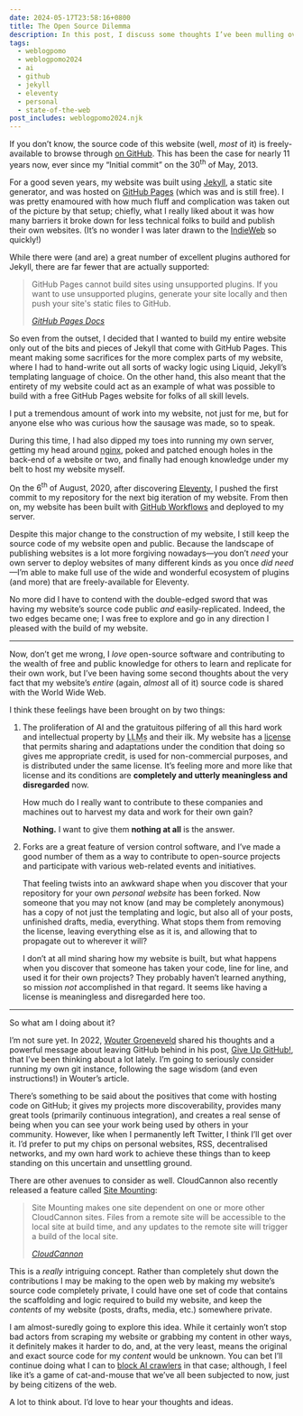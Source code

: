 ```yaml
---
date: 2024-05-17T23:58:16+0800
title: The Open Source Dilemma
description: In this post, I discuss some thoughts I’ve been mulling over about the open source nature of my website, particularly after a great discussion I had with [fLaMEd](https://flamedfury.com) that galvanised some of my recent feelings about ownership on the web.
tags:
  - weblogpomo
  - weblogpomo2024
  - ai
  - github
  - jekyll
  - eleventy
  - personal
  - state-of-the-web
post_includes: weblogpomo2024.njk
---
```


If you don’t know, the source code of this website (well, *most* of it) is freely-available to browse through [on GitHub](https://github.com/chrisburnell/chrisburnell.com). This has been the case for nearly 11 years now, ever since my <q>Initial commit</q> on <time datetime="2013-05-30T03:48:54-0700">the 30<sup>th</sup> of May, 2013</time>.

For a good seven years, my website was built using [Jekyll](https://jekyllrb.com), a static site generator, and was hosted on [GitHub Pages](https://pages.github.com) (which was and is still free). I was pretty enamoured with how much fluff and complication was taken out of the picture by that setup; chiefly, what I really liked about it was how many barriers it broke down for less technical folks to build and publish their own websites. (It’s no wonder I was later drawn to the [IndieWeb](https://indieweb.org) so quickly!)

While there were (and are) a great number of excellent plugins authored for Jekyll, there are far fewer that are actually supported:

<blockquote>
    <p>GitHub Pages cannot build sites using unsupported plugins. If you want to use unsupported plugins, generate your site locally and then push your site's static files to GitHub.</p>
    <cite><a href="https://docs.github.com/en/pages/setting-up-a-github-pages-site-with-jekyll/about-github-pages-and-jekyll#plugins">GitHub Pages Docs</a></cite>
</blockquote>

So even from the outset, I decided that I wanted to build my entire website only out of the bits and pieces of Jekyll that come with GitHub Pages. This meant making some sacrifices for the more complex parts of my website, where I had to hand-write out all sorts of wacky logic using Liquid, Jekyll’s templating language of choice. On the other hand, this also meant that the entirety of my website could act as an example of what was possible to build with a free GitHub Pages website for folks of all skill levels.

I put a tremendous amount of work into my website, not just for me, but for anyone else who was curious how the sausage was made, so to speak.

During this time, I had also dipped my toes into running my own server, getting my head around [nginx](https://nginx.org), poked and patched enough holes in the back-end of a website or two, and finally had enough knowledge under my belt to host my website myself.

On <time datetime="2020-08-06T15:33:03+0000">the 6<sup>th</sup> of August, 2020</time>, after discovering [Eleventy](https://www.11ty.dev), I pushed the first commit to my repository for the next big iteration of my website. From then on, my website has been built with [GitHub Workflows](https://docs.github.com/en/actions/using-workflows) and deployed to my server.

Despite this major change to the construction of my website, I still keep the source code of my website open and public. Because the landscape of publishing websites is a lot more forgiving nowadays—you don’t *need* your own server to deploy websites of many different kinds as you once *did need*—I’m able to make full use of the wide and wonderful ecosystem of plugins (and more) that are freely-available for Eleventy.

No more did I have to contend with the double-edged sword that was having my website’s source code public *and* easily-replicated. Indeed, the two edges became one; I was free to explore and go in any direction I pleased with the build of my website.

--------

Now, don’t get me wrong, I *love* open-source software and contributing to the wealth of free and public knowledge for others to learn and replicate for their own work, but I’ve been having some second thoughts about the very fact that my website’s *entire* (again, *almost* all of it) source code is shared with the World Wide Web.

I think these feelings have been brought on by two things:

1.
    The proliferation of AI and the gratuitous pilfering of all this hard work and intellectual property by <abbr title="Large Language Models">LLMs</abbr> and their ilk. My website has a [license](/license/) that permits sharing and adaptations under the condition that doing so gives me appropriate credit, is used for non-commercial purposes, and is distributed under the same license. It’s feeling more and more like that license and its conditions are **completely and utterly meaningless and disregarded** now.

    How much do I really want to contribute to these companies and machines out to harvest my data and work for their own gain?

    **Nothing.** I want to give them **nothing at all** is the answer.

2.
    Forks are a great feature of version control software, and I’ve made a good number of them as a way to contribute to open-source projects and participate with various web-related events and initiatives.

    That feeling twists into an awkward shape when you discover that your repository for your own *personal website* has been forked. Now someone that you may not know (and may be completely anonymous) has a copy of not just the templating and logic, but also all of your posts, unfinished drafts, media, everything. What stops them from removing the license, leaving everything else as it is, and allowing that to propagate out to wherever it will?

    I don’t at all mind sharing how my website is built, but what happens when you discover that someone has taken your code, line for line, and used it for their own projects? They probably haven’t learned anything, so mission *not* accomplished in that regard. It seems like having a license is meaningless and disregarded here too.

--------

So what am I doing about it?

I’m not sure yet. In 2022, [Wouter Groeneveld](https://brainbaking.com) shared his thoughts and a powerful message about leaving GitHub behind in his post, [Give Up GitHub!](https://brainbaking.com/post/2022/07/give-up-github/), that I’ve been thinking about a lot lately. I’m going to seriously consider running my own git instance, following the sage wisdom (and even instructions!) in Wouter’s article.

There’s something to be said about the positives that come with hosting code on GitHub; it gives my projects more discoverability, provides many great tools (primarily continuous integration), and creates a real sense of being when you can see your work being used by others in your community. However, like when I permanently left Twitter, I think I’ll get over it. I’d prefer to put my chips on personal websites, RSS, decentralised networks, and my own hard work to achieve these things than to keep standing on this uncertain and unsettling ground.

There are other avenues to consider as well. CloudCannon also recently released a feature called [Site Mounting](https://cloudcannon.com/documentation/articles/site-mounting/):

<blockquote>
    <p>Site Mounting makes one site dependent on one or more other CloudCannon sites. Files from a remote site will be accessible to the local site at build time, and any updates to the remote site will trigger a build of the local site.</p>
    <cite><a href="https://cloudcannon.com/">CloudCannon</a></cite>
</blockquote>

This is a *really* intriguing concept. Rather than completely shut down the contributions I may be making to the open web by making my website’s source code completely private, I could have one set of code that contains the scaffolding and logic required to build my website, and keep the *contents* of my website (posts, drafts, media, etc.) somewhere private.

I am almost-suredly going to explore this idea. While it certainly won’t stop bad actors from scraping my website or grabbing my content in other ways, it definitely makes it harder to do, and, at the very least, means the original and exact source code for my *content* would be unknown. You can bet I’ll continue doing what I can to [block AI crawlers](https://coryd.dev/posts/2024/go-ahead-and-block-ai-web-crawlers/) in that case; although, I feel like it’s a game of cat-and-mouse that we’ve all been subjected to now, just by being citizens of the web.

A lot to think about. I’d love to hear your thoughts and ideas.
